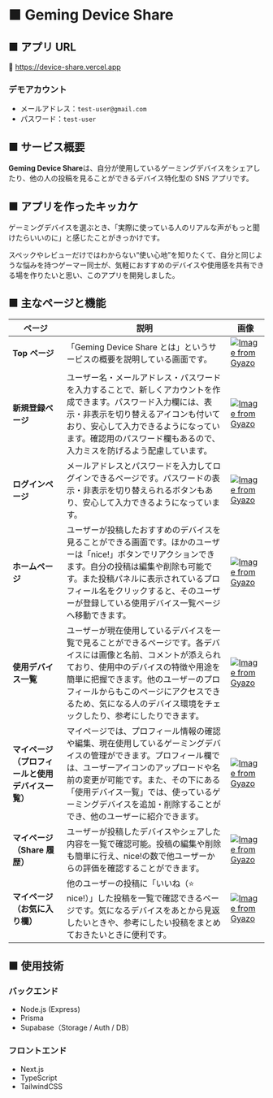# ■ Geming Device Share

## ■ アプリ URL

🔗 https://device-share.vercel.app

### デモアカウント

- メールアドレス：`test-user@gmail.com`
- パスワード：`test-user`

## ■ サービス概要

**Geming Device Share**は、自分が使用しているゲーミングデバイスをシェアしたり、他の人の投稿を見ることができるデバイス特化型の SNS アプリです。

## ■ アプリを作ったキッカケ

ゲーミングデバイスを選ぶとき、「実際に使っている人のリアルな声がもっと聞けたらいいのに」と感じたことがきっかけです。

スペックやレビューだけではわからない“使い心地”を知りたくて、自分と同じような悩みを持つゲーマー同士が、気軽におすすめのデバイスや使用感を共有できる場を作りたいと思い、このアプリを開発しました。

## ■ 主なページと機能

| ページ                                           | 説明                                                                                                                                                                                                                                                                                                         | 画像                                                                                                                                |
| ------------------------------------------------ | ------------------------------------------------------------------------------------------------------------------------------------------------------------------------------------------------------------------------------------------------------------------------------------------------------------ | ----------------------------------------------------------------------------------------------------------------------------------- |
| **Top ページ**                                   | 「Geming Device Share とは」というサービスの概要を説明している画面です。                                                                                                                                                                                                                                     | [![Image from Gyazo](https://i.gyazo.com/702ca9e60ae297bfd86b7aeca659af56.png)](https://gyazo.com/702ca9e60ae297bfd86b7aeca659af56) |
| **新規登録ページ**                               | ユーザー名・メールアドレス・パスワードを入力することで、新しくアカウントを作成できます。パスワード入力欄には、表示・非表示を切り替えるアイコンも付いており、安心して入力できるようになっています。確認用のパスワード欄もあるので、入力ミスを防げるよう配慮しています。                                       | [![Image from Gyazo](https://i.gyazo.com/9bc67e32ad8657fcec92251cb6ae9c19.png)](https://gyazo.com/9bc67e32ad8657fcec92251cb6ae9c19) |
| **ログインページ**                               | メールアドレスとパスワードを入力してログインできるページです。パスワードの表示・非表示を切り替えられるボタンもあり、安心して入力できるようになっています。                                                                                                                                                   | [![Image from Gyazo](https://i.gyazo.com/3fd33d26dcb7d1510739f5defe1ba1e3.png)](https://gyazo.com/3fd33d26dcb7d1510739f5defe1ba1e3) |
| **ホームページ**                                 | ユーザーが投稿したおすすめのデバイスを見ることができる画面です。ほかのユーザーは「nice!」ボタンでリアクションできます。自分の投稿は編集や削除も可能です。また投稿パネルに表示されているプロフィール名をクリックすると、そのユーザーが登録している使用デバイス一覧ページへ移動できます。                      | [![Image from Gyazo](https://i.gyazo.com/6b859afc402b5ebe42f5b74d5a894f64.png)](https://gyazo.com/6b859afc402b5ebe42f5b74d5a894f64) |
| **使用デバイス一覧**                             | ユーザーが現在使用しているデバイスを一覧で見ることができるページです。各デバイスには画像と名前、コメントが添えられており、使用中のデバイスの特徴や用途を簡単に把握できます。他のユーザーのプロフィールからもこのページにアクセスできるため、気になる人のデバイス環境をチェックしたり、参考にしたりできます。 | [![Image from Gyazo](https://i.gyazo.com/6b859afc402b5ebe42f5b74d5a894f64.png)](https://gyazo.com/6b859afc402b5ebe42f5b74d5a894f64) |
| **マイページ（プロフィールと使用デバイス一覧）** | マイページでは、プロフィール情報の確認や編集、現在使用しているゲーミングデバイスの管理ができます。プロフィール欄では、ユーザーアイコンのアップロードや名前の変更が可能です。また、その下にある「使用デバイス一覧」では、使っているゲーミングデバイスを追加・削除することができ、他のユーザーに紹介できます。 | [![Image from Gyazo](https://i.gyazo.com/a88af7a353411dcbdfac474ccf20d4ef.gif)](https://gyazo.com/a88af7a353411dcbdfac474ccf20d4ef) |
| **マイページ（Share 履歴）**                     | ユーザーが投稿したデバイスやシェアした内容を一覧で確認可能。投稿の編集や削除も簡単に行え、nice!の数で他ユーザーからの評価を確認することができます。                                                                                                                                                          | [![Image from Gyazo](https://i.gyazo.com/c321ecd83753546e4275a50e34dc5711.png)](https://gyazo.com/c321ecd83753546e4275a50e34dc5711) |
| **マイページ（お気に入り欄）**                   | 他のユーザーの投稿に「いいね（⭐ nice!）」した投稿を一覧で確認できるページです。気になるデバイスをあとから見返したいときや、参考にしたい投稿をまとめておきたいときに便利です。                                                                                                                               | [![Image from Gyazo](https://i.gyazo.com/dd9efc4cef6cb3daa9a534022f5a5066.png)](https://gyazo.com/dd9efc4cef6cb3daa9a534022f5a5066) |

## ■ 使用技術

### バックエンド

- Node.js (Express)
- Prisma
- Supabase（Storage / Auth / DB）

### フロントエンド

- Next.js
- TypeScript
- TailwindCSS
